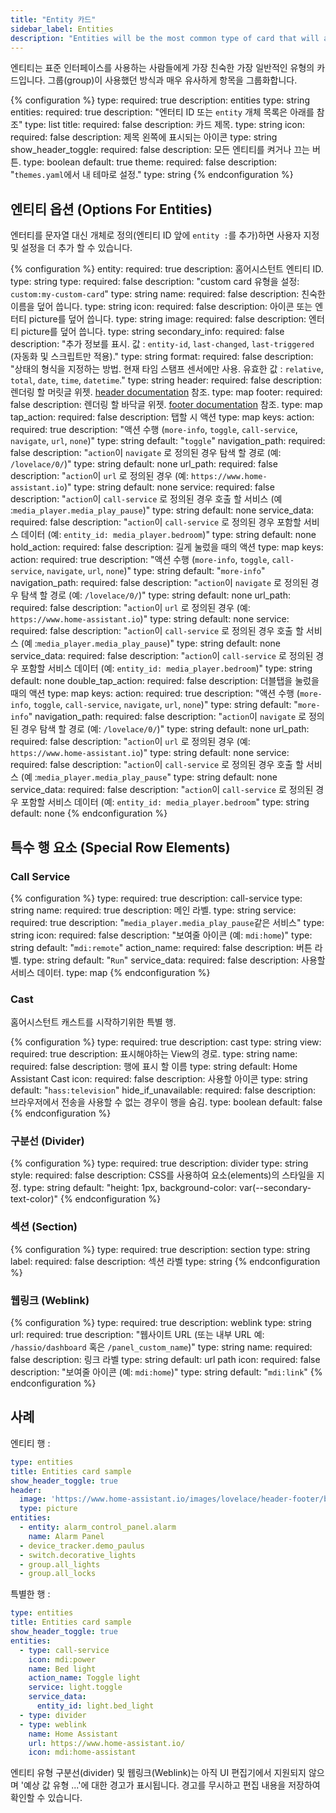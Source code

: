 ```yaml
---
title: "Entity 카드"
sidebar_label: Entities
description: "Entities will be the most common type of card that will also be the most familiar to people using the standard interface. It groups items together very close to how groups used to do."
---
```


엔티티는 표준 인터페이스를 사용하는 사람들에게 가장 친숙한 가장 일반적인 유형의 카드입니다. 그룹(group)이 사용했던 방식과 매우 유사하게 항목을 그룹화합니다. 

{% configuration %}
type:
  required: true
  description: entities
  type: string
entities:
  required: true
  description: "엔터티 ID 또는 `entity` 개체 목록은 아래를 참조"
  type: list
title:
  required: false
  description: 카드 제목.
  type: string
icon:
  required: false
  description: 제목 왼쪽에 표시되는 아이콘
  type: string
show_header_toggle:
  required: false
  description: 모든 엔티티를 켜거나 끄는 버튼.
  type: boolean
  default: true
theme:
  required: false
  description: "`themes.yaml`에서 내 테마로 설정."
  type: string
{% endconfiguration %}

## 엔티티 옵션 (Options For Entities)

엔터티를 문자열 대신 개체로 정의(엔티티 ID 앞에 `entity :`를 추가)하면 사용자 지정 및 설정을 더 추가 할 수 있습니다.

{% configuration %}
entity:
  required: true
  description: 홈어시스턴트 엔티티 ID.
  type: string
type:
  required: false
  description: "custom card 유형을 설정: `custom:my-custom-card`"
  type: string
name:
  required: false
  description: 친숙한 이름을 덮어 씁니다.
  type: string
icon:
  required: false
  description: 아이콘 또는 엔터티 picture를 덮어 씁니다.
  type: string
image:
  required: false
  description: 엔터티  picture를 덮어 씁니다.
  type: string
secondary_info:
  required: false
  description: "추가 정보를 표시. 값 : `entity-id`, `last-changed`, `last-triggered` (자동화 및 스크립트만 적용)."
  type: string
format:
  required: false
  description: "상태의 형식을 지정하는 방법. 현재 타임 스탬프 센서에만 사용. 유효한 값 : `relative`, `total`, `date`, `time`, `datetime`."
  type: string
header:
  required: false
  description: 렌더링 할 머릿글 위젯. [header documentation](/lovelace/header-footer/) 참조.
  type: map
footer:
  required: false
  description: 렌더링 할 바닥글 위젯. [footer documentation](/lovelace/header-footer/) 참조.
  type: map
tap_action:
  required: false
  description: 탭할 시 액션
  type: map
  keys:
    action:
      required: true
      description: "액션 수행 (`more-info`, `toggle`, `call-service`, `navigate`, `url`, `none`)"
      type: string
      default: "`toggle`"
    navigation_path:
      required: false
      description: "`action`이 `navigate` 로 정의된 경우 탐색 할 경로 (예: `/lovelace/0/`)"
      type: string
      default: none
    url_path:
      required: false
      description: "`action`이 `url` 로 정의된 경우 (예: `https://www.home-assistant.io`)"
      type: string
      default: none
    service:
      required: false
      description: "`action`이 `call-service` 로 정의된 경우 호출 할 서비스 (예 :`media_player.media_play_pause`)"
      type: string
      default: none
    service_data:
      required: false
      description: "`action`이 `call-service` 로 정의된 경우 포함할 서비스 데이터 (예: `entity_id: media_player.bedroom`)"
      type: string
      default: none
hold_action:
  required: false
  description: 길게 눌렀을 때의 액션
  type: map
  keys:
    action:
      required: true
      description: "액션 수행 (`more-info`, `toggle`, `call-service`, `navigate`, `url`, `none`)"
      type: string
      default: "`more-info`"
    navigation_path:
      required: false
      description: "`action`이 `navigate` 로 정의된 경우 탐색 할 경로 (예: `/lovelace/0/`)"
      type: string
      default: none
    url_path:
      required: false
      description: "`action`이 `url` 로 정의된 경우 (예: `https://www.home-assistant.io`)"
      type: string
      default: none
    service:
      required: false
      description: "`action`이 `call-service` 로 정의된 경우 호출 할 서비스 (예 :`media_player.media_play_pause`)"
      type: string
      default: none
    service_data:
      required: false
      description: "`action`이 `call-service` 로 정의된 경우 포함할 서비스 데이터 (예: `entity_id: media_player.bedroom`)"
      type: string
      default: none
double_tap_action:
  required: false
  description: 더블탭을 눌렀을때의 액션
  type: map
  keys:
    action:
      required: true
      description: "액션 수행 (`more-info`, `toggle`, `call-service`, `navigate`, `url`, `none`)"
      type: string
      default: "`more-info`"
    navigation_path:
      required: false
      description: "`action`이 `navigate` 로 정의된 경우 탐색 할 경로 (예: `/lovelace/0/`)"
      type: string
      default: none
    url_path:
      required: false
      description: "`action`이 `url` 로 정의된 경우 (예: `https://www.home-assistant.io`)"
      type: string
      default: none
    service:
      required: false
      description: "`action`이 `call-service` 로 정의된 경우 호출 할 서비스 (예 :`media_player.media_play_pause`"
      type: string
      default: none
    service_data:
      required: false
      description: "`action`이 `call-service` 로 정의된 경우 포함할 서비스 데이터 (예: `entity_id: media_player.bedroom`"
      type: string
      default: none
{% endconfiguration %}

## 특수 행 요소 (Special Row Elements)

### Call Service

{% configuration %}
type:
  required: true
  description: call-service
  type: string
name:
  required: true
  description: 메인 라벨.
  type: string
service:
  required: true
  description: "`media_player.media_play_pause`같은 서비스"
  type: string
icon:
  required: false
  description: "보여줄 아이콘 (예: `mdi:home`)"
  type: string
  default: "`mdi:remote`"
action_name:
  required: false
  description: 버튼 라벨.
  type: string
  default: "`Run`"
service_data:
  required: false
  description: 사용할 서비스 데이터.
  type: map
{% endconfiguration %}

### Cast

홈어시스턴트 캐스트를 시작하기위한 특별 행.

{% configuration %}
type:
  required: true
  description: cast
  type: string
view:
  required: true
  description: 표시해야하는 View의 경로.
  type: string
name:
  required: false
  description: 행에 표시 할 이름
  type: string
  default: Home Assistant Cast
icon:
  required: false
  description: 사용할 아이콘
  type: string
  default: "`hass:television`"
hide_if_unavailable:
  required: false
  description: 브라우저에서 전송을 사용할 수 없는 경우이 행을 숨김. 
  type: boolean
  default: false
{% endconfiguration %}

### 구분선 (Divider)

{% configuration %}
type:
  required: true
  description: divider
  type: string
style:
  required: false
  description: CSS를 사용하여 요소(elements)의 스타일을 지정.
  type: string
  default: "height: 1px, background-color: var(--secondary-text-color)"
{% endconfiguration %}

### 섹션 (Section)

{% configuration %}
type:
  required: true
  description: section
  type: string
label:
  required: false
  description: 섹션 라벨
  type: string
{% endconfiguration %}

### 웹링크 (Weblink)

{% configuration %}
type:
  required: true
  description: weblink
  type: string
url:
  required: true
  description: "웹사이트 URL (또는 내부 URL 예: `/hassio/dashboard` 혹은 `/panel_custom_name`)"
  type: string
name:
  required: false
  description: 링크 라벨
  type: string
  default: url path
icon:
  required: false
  description: "보여줄 아이콘 (예: `mdi:home`)"
  type: string
  default: "`mdi:link`"
{% endconfiguration %}

## 사례

엔티티 행 :

```yaml
type: entities
title: Entities card sample
show_header_toggle: true
header:
  image: 'https://www.home-assistant.io/images/lovelace/header-footer/balloons-header.png'
  type: picture
entities:
  - entity: alarm_control_panel.alarm
    name: Alarm Panel
  - device_tracker.demo_paulus
  - switch.decorative_lights
  - group.all_lights
  - group.all_locks
```

특별한 행 :

```yaml
type: entities
title: Entities card sample
show_header_toggle: true
entities:
  - type: call-service
    icon: mdi:power
    name: Bed light
    action_name: Toggle light
    service: light.toggle
    service_data:
      entity_id: light.bed_light
  - type: divider
  - type: weblink
    name: Home Assistant
    url: https://www.home-assistant.io/
    icon: mdi:home-assistant
```

<div class='note'>
엔티티 유형 구분선(divider) 및 웹링크(Weblink)는 아직 UI ​​편집기에서 지원되지 않으며 '예상 값 유형 ...'에 대한 경고가 표시됩니다. 경고를 무시하고 편집 내용을 저장하여 확인할 수 있습니다.
</div>
